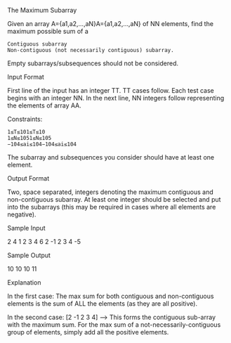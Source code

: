 
The Maximum Subarray

Given an array A={a1,a2,…,aN}A={a1,a2,…,aN} of NN elements, find the maximum possible sum of a

    Contiguous subarray
    Non-contiguous (not necessarily contiguous) subarray.

Empty subarrays/subsequences should not be considered.

Input Format

First line of the input has an integer TT. TT cases follow.
Each test case begins with an integer NN. In the next line, NN integers follow representing the elements of array AA.

Constraints:

    1≤T≤101≤T≤10
    1≤N≤1051≤N≤105
    −104≤ai≤104−104≤ai≤104

The subarray and subsequences you consider should have at least one element.

Output Format

Two, space separated, integers denoting the maximum contiguous and non-contiguous subarray. At least one integer should be selected and put into the subarrays (this may be required in cases where all elements are negative).

Sample Input

2 
4 
1 2 3 4
6
2 -1 2 3 4 -5

Sample Output

10 10
10 11

Explanation

In the first case:
The max sum for both contiguous and non-contiguous elements is the sum of ALL the elements (as they are all positive).

In the second case:
[2 -1 2 3 4] --> This forms the contiguous sub-array with the maximum sum.
For the max sum of a not-necessarily-contiguous group of elements, simply add all the positive elements. 